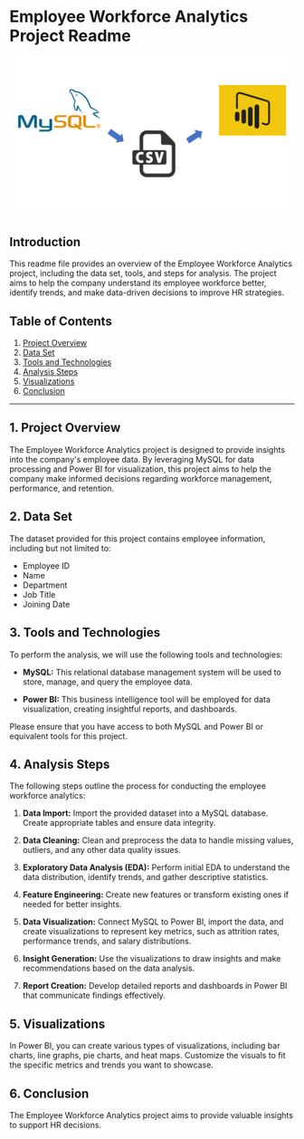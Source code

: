 # Employee Workforce Analytics Project Readme

![framework](images/framework.png)

## Introduction

This readme file provides an overview of the Employee Workforce Analytics project, including the data set, tools, and steps for analysis. The project aims to help the company understand its employee workforce better, identify trends, and make data-driven decisions to improve HR strategies.

## Table of Contents

1. [Project Overview](#project-overview)
2. [Data Set](#data-set)
3. [Tools and Technologies](#tools-and-technologies)
4. [Analysis Steps](#analysis-steps)
5. [Visualizations](#visualizations)
6. [Conclusion](#conclusion)
   

---

## 1. Project Overview

The Employee Workforce Analytics project is designed to provide insights into the company's employee data. By leveraging MySQL for data processing and Power BI for visualization, this project aims to help the company make informed decisions regarding workforce management, performance, and retention.

## 2. Data Set

The dataset provided for this project contains employee information, including but not limited to:

- Employee ID
- Name
- Department
- Job Title
- Joining Date
  
## 3. Tools and Technologies

To perform the analysis, we will use the following tools and technologies:

- **MySQL:** This relational database management system will be used to store, manage, and query the employee data.

- **Power BI:** This business intelligence tool will be employed for data visualization, creating insightful reports, and dashboards.

Please ensure that you have access to both MySQL and Power BI or equivalent tools for this project.

## 4. Analysis Steps

The following steps outline the process for conducting the employee workforce analytics:

1. **Data Import:** Import the provided dataset into a MySQL database. Create appropriate tables and ensure data integrity.

2. **Data Cleaning:** Clean and preprocess the data to handle missing values, outliers, and any other data quality issues.

3. **Exploratory Data Analysis (EDA):** Perform initial EDA to understand the data distribution, identify trends, and gather descriptive statistics.

4. **Feature Engineering:** Create new features or transform existing ones if needed for better insights.

5. **Data Visualization:** Connect MySQL to Power BI, import the data, and create visualizations to represent key metrics, such as attrition rates, performance trends, and salary distributions.

6. **Insight Generation:** Use the visualizations to draw insights and make recommendations based on the data analysis.

7. **Report Creation:** Develop detailed reports and dashboards in Power BI that communicate findings effectively.

## 5. Visualizations

In Power BI, you can create various types of visualizations, including bar charts, line graphs, pie charts, and heat maps. Customize the visuals to fit the specific metrics and trends you want to showcase.

## 6. Conclusion

The Employee Workforce Analytics project aims to provide valuable insights to support HR decisions. 
